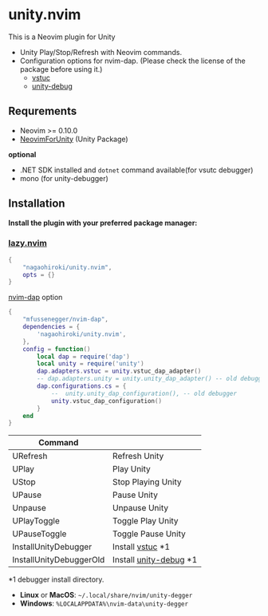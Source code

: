 # unity.nvim

This is a Neovim plugin for Unity

- Unity Play/Stop/Refresh with Neovim commands.
- Configuration options for nvim-dap. (Please check the license of the package before using it.)
   - [vstuc](https://marketplace.visualstudio.com/items?itemName=VisualStudioToolsForUnity.vstuc)
   - [unity-debug](https://marketplace.visualstudio.com/_apis/public/gallery/publishers/deitry)


## Requrements

- Neovim >= 0.10.0
- [NeovimForUnity](https://github.com/nagaohiroki/NeovimForUnity) (Unity Package)

**optional**
- .NET SDK installed and `dotnet` command available(for vsutc debugger)
- mono (for unity-debugger)

## Installation


**Install the plugin with your preferred package manager:**

### [lazy.nvim](https://github.com/folke/lazy.nvim)

```lua
{
    "nagaohiroki/unity.nvim",
    opts = {}
}
```

[nvim-dap](https://github.com/mfussenegger/nvim-dap) option

```lua
{
    "mfussenegger/nvim-dap",
    dependencies = {
        'nagaohiroki/unity.nvim',
    },
    config = function()
        local dap = require('dap')
        local unity = require('unity')
        dap.adapters.vstuc = unity.vstuc_dap_adapter()
        -- dap.adapters.unity = unity.unity_dap_adapter() -- old debugger
        dap.configurations.cs = {
            --	unity.unity_dap_configuration(), -- old debugger
            unity.vstuc_dap_configuration()
        }
    end
}
```

| Command |   |
| ------------- | -------------- |
|  URefresh | Refresh Unity |
|  UPlay | Play Unity |
|  UStop | Stop Playing Unity |
|  UPause | Pause Unity |
|  Unpause | Unpause Unity |
|  UPlayToggle | Toggle Play Unity |
|  UPauseToggle | Toggle Pause Unity |
|  InstallUnityDebugger | Install [vstuc](https://marketplace.visualstudio.com/items?itemName=VisualStudioToolsForUnity.vstuc) \*1 |
|  InstallUnityDebuggerOld | Install [unity-debug](https://marketplace.visualstudio.com/_apis/public/gallery/publishers/deitry) \*1 |

\*1 debugger install directory.
- **Linux** or **MacOS**: `~/.local/share/nvim/unity-degger`
- **Windows**: `%LOCALAPPDATA%\nvim-data\unity-degger`
